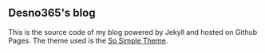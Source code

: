 ## Desno365's blog

This is the source code of my blog powered by Jekyll and hosted on Github Pages.
The theme used is the [So Simple Theme](https://github.com/mmistakes/so-simple-theme/).